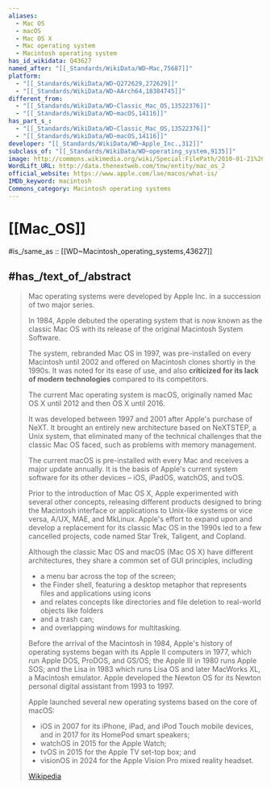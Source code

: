```yaml
---
aliases:
  - Mac OS
  - macOS
  - Mac OS X
  - Mac operating system
  - Macintosh operating system
has_id_wikidata: Q43627
named_after: "[[_Standards/WikiData/WD~Mac,75687]]"
platform:
  - "[[_Standards/WikiData/WD~Q272629,272629]]"
  - "[[_Standards/WikiData/WD~AArch64,18384745]]"
different_from:
  - "[[_Standards/WikiData/WD~Classic_Mac_OS,13522376]]"
  - "[[_Standards/WikiData/WD~macOS,14116]]"
has_part_s_:
  - "[[_Standards/WikiData/WD~Classic_Mac_OS,13522376]]"
  - "[[_Standards/WikiData/WD~macOS,14116]]"
developer: "[[_Standards/WikiData/WD~Apple_Inc.,312]]"
subclass_of: "[[_Standards/WikiData/WD~operating_system,9135]]"
image: http://commons.wikimedia.org/wiki/Special:FilePath/2010-01-21%20MacBook%20Pro%20flat%20panel%20showing%20Earth%20background.jpg
WordLift_URL: http://data.thenextweb.com/tnw/entity/mac_os_2
official_website: https://www.apple.com/lae/macos/what-is/
IMDb_keyword: macintosh
Commons_category: Macintosh operating systems
---
```


# [[Mac_OS]] 

#is_/same_as :: [[WD~Macintosh_operating_systems,43627]] 

## #has_/text_of_/abstract 

> Mac operating systems were developed by Apple Inc. in a succession of two major series.
>
> In 1984, Apple debuted the operating system that is now known as the classic Mac OS 
> with its release of the original Macintosh System Software. 
> 
> The system, rebranded Mac OS in 1997, was pre-installed on every Macintosh until 2002 
> and offered on Macintosh clones shortly in the 1990s. 
> It was noted for its ease of use, 
> and also **criticized for its lack of modern technologies** compared to its competitors.
>
> The current Mac operating system is macOS, 
> originally named Mac OS X until 2012 and then OS X until 2016. 
> 
> It was developed between 1997 and 2001 after Apple's purchase of NeXT. 
> It brought an entirely new architecture based on NeXTSTEP, a Unix system, 
> that eliminated many of the technical challenges that the classic Mac OS faced, 
> such as problems with memory management. 
> 
> The current macOS is pre-installed with every Mac and receives a major update annually. 
> It is the basis of Apple's current system software for its other devices – 
> iOS, iPadOS, watchOS, and tvOS.
>
> Prior to the introduction of Mac OS X, Apple experimented with several other concepts, 
> releasing different products designed to bring the Macintosh interface or applications 
> to Unix-like systems or vice versa, A/UX, MAE, and MkLinux. 
> Apple's effort to expand upon and develop a replacement for its classic Mac OS 
> in the 1990s led to a few cancelled projects, code named Star Trek, Taligent, and Copland.
>
> Although the classic Mac OS and macOS (Mac OS X) have different architectures, 
> they share a common set of GUI principles, including 
> - a menu bar across the top of the screen; 
> - the Finder shell, featuring a desktop metaphor that represents files and applications 
>   using icons 
> - and relates concepts like directories and file deletion to real-world objects like folders 
> - and a trash can; 
> - and overlapping windows for multitasking.
>
> Before the arrival of the Macintosh in 1984, Apple's history of operating systems 
> began with its Apple II computers in 1977, which run Apple DOS, ProDOS, and GS/OS; 
> the Apple III in 1980 runs Apple SOS; 
> and the Lisa in 1983 which runs Lisa OS and later MacWorks XL, a Macintosh emulator. 
> Apple developed the Newton OS for its Newton personal digital assistant from 1993 to 1997.
>
> Apple launched several new operating systems based on the core of macOS: 
> - iOS in 2007 for its iPhone, iPad, and iPod Touch mobile devices, 
>   and in 2017 for its HomePod smart speakers; 
> - watchOS in 2015 for the Apple Watch; 
> - tvOS in 2015 for the Apple TV set-top box; and 
> - visionOS in 2024 for the Apple Vision Pro mixed reality headset.
>
> [Wikipedia](https://en.wikipedia.org/wiki/Mac%20operating%20systems)





